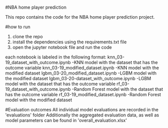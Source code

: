 #NBA home player prediction

This repo contains the code for the NBA home player prediction project.

#how to run

1. clone the repo
2. install the dependencies using the requirements.txt file
3. open the jupyter notebook file and run the code

each notebook is labeled in the following format:
knn_03-19_dataset_with_outcome.ipynb -KNN model with the dataset that has the outcome variable
knn_03-19_modified_dataset.ipynb -KNN model with the modified dataset
lgbm_03-20_modified_dataset.ipynb -LGBM model with the modified dataset
lgbm_03-20-dataset_with_outcome.ipynb -LGBM model with the dataset that has the outcome variable
rf_03-19_dataset_with_outcome.ipynb -Random Forest model with the dataset that has the outcome variable
rf_03-19_modified_dataset.ipynb -Random Forest model with the modified dataset

#Evaluation outcomes
All individual model evaluations are recorded in the 'evaluations' folder
Additionally the aggregated evaluation data, as well as model parameters can be found in 'overall_evaluation.xlsx'
